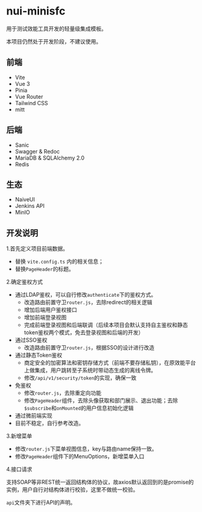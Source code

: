 # nui-minisfc

用于测试效能工具开发的轻量级集成模板。

本项目仍然处于开发阶段，不建议使用。 

## 前端

- Vite
- Vue 3
- Pinia
- Vue Router
- Tailwind CSS
- mitt

## 后端

- Sanic
- Swagger & Redoc
- MariaDB & SQLAlchemy 2.0
- Redis

## 生态

- NaiveUI
- Jenkins API
- MinIO

## 开发说明

1.首先定义项目前端数据。

- 替换 `vite.config.ts` 内的相关信息；
- 替换`PageHeader`的标题。

2.确定鉴权方式

- 通过LDAP鉴权，可以自行修改`authenticate`下的鉴权方式。
  - 改造路由前置守卫`router.js`，去除redirect的相关逻辑
  - 增加后端用户鉴权接口
  - 增加前端登录视图
  - 完成前端登录视图和后端联调（后续本项目会默认支持自主鉴权和静态token鉴权两个模式，免去登录视图和后端的开发）
- 通过SSO鉴权
  - 改造路由前置守卫`router.js`，根据SSO的设计进行改造
- 通过静态Token鉴权
  - 商定安全的加密算法和密钥存储方式（前端不要存储私钥），在原效能平台上做集成，用户跳转至子系统时带动态生成的离线令牌。
  - 修改`/api/v1/security/token`的实现，确保一致
- 免鉴权
  - 修改`router.js`，去除重定向功能
  - 修改`PageHeader`组件，去除头像获取和部门展示、退出功能；去除`$subscribe`和`onMounted`的用户信息初始化逻辑
- 通过微前端实现
- 目前不稳定，自行参考改造。

3.新增菜单

- 修改`router.js`下菜单视图信息，key与路由name保持一致。
- 修改`PageHeader`组件下的MenuOptions，新增菜单入口

4.接口请求

支持SOAP等非REST统一返回结构体的协议，故axios默认返回到的是promise的实例，用户自行对结构体进行校验，这里不做统一校验。

`api`文件夹下进行API的声明。
